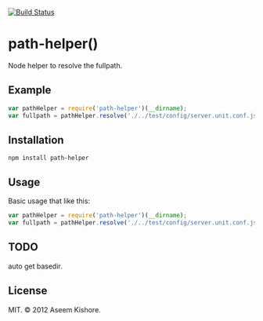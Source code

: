 [![Build Status](https://travis-ci.org/zhangaz1/path-helper.svg?branch=master)](https://travis-ci.org/zhangaz1/path-helper)

# path-helper()

Node helper to resolve the fullpath.

## Example

```js
var pathHelper = require('path-helper')(__dirname);
var fullpath = pathHelper.resolve('./../test/config/server.unit.conf.js');
```

## Installation

```
npm install path-helper
```

## Usage

Basic usage that like this:

```js
var pathHelper = require('path-helper')(__dirname);
var fullpath = pathHelper.resolve('./../test/config/server.unit.conf.js');
```

## TODO

auto get basedir.

## License

MIT. &copy; 2012 Aseem Kishore.